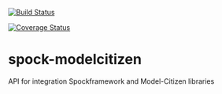 [![Build Status](https://travis-ci.org/nikolaylagutko/spock-modelcitizen.svg?branch=master)](https://travis-ci.org/nikolaylagutko/spock-modelcitizen)

[![Coverage Status](https://coveralls.io/repos/nikolaylagutko/spock-modelcitizen/badge.svg?branch=master)](https://coveralls.io/r/nikolaylagutko/spock-modelcitizen?branch=master)

# spock-modelcitizen
API for integration Spockframework and Model-Citizen libraries
